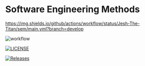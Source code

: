 # Software Engineering Methods
https://img.shields.io/github/actions/workflow/status/Jesh-The-Titan/sem/main.yml?branch=develop


![workflow](https://github.com/Jesh-The-Titan/sem/actions/workflows/main.yml/badge.svg)

[![LICENSE](https://img.shields.io/github/license/Jesh-The-Titan/sem.svg?style=flat-square)](https://github.com/Jesh-The-Titan/sem/blob/master/LICENSE)

[![Releases](https://img.shields.io/github/release/Jesh-The-Titan/sem/all.svg?style=flat-square)](https://github.com/Jesh-The-Titan/sem/releases)






